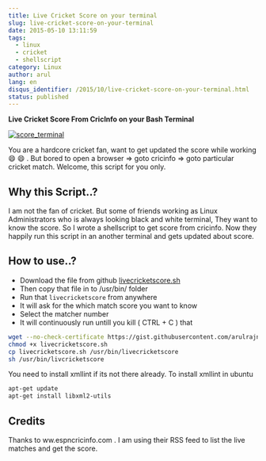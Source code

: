 ```yaml
---
title: Live Cricket Score on your terminal
slug: live-cricket-score-on-your-terminal
date: 2015-05-10 13:11:59
tags:
  - linux
  - cricket
  - shellscript
category: Linux
author: arul
lang: en
disqus_identifier: /2015/10/live-cricket-score-on-your-terminal.html
status: published
---
```


**Live Cricket Score From CricInfo on your Bash Terminal**

[![score_terminal](http://1.bp.blogspot.com/-aJzVV1AyHS4/VU4v696M-HI/AAAAAAAAWPc/iWGrzuIGMMc/s640/livecricketscore.png)](http://1.bp.blogspot.com/-aJzVV1AyHS4/VU4v696M-HI/AAAAAAAAWPc/iWGrzuIGMMc/s1600/livecricketscore.png)

You are a hardcore cricket fan, want to get updated the score while
working 😄 😄 . But bored to open a browser ⇒ goto cricinfo ⇒ goto
particular cricket match. Welcome, this script for you only.

## Why this Script..?

I am not the fan of cricket. But some of friends working as Linux
Administrators who is always looking black and white terminal, They want
to know the score. So I wrote a shellscript to get score from cricinfo.
Now they happily run this script in an another terminal and gets updated
about score.

## How to use..?

-   Download the file from github
    [livecricketscore.sh](https://gist.githubusercontent.com/arulrajnet/fb71169c35180f9d9abd%20%22Gist%20Link%20for%20LiveCricketScore%22)
-   Then copy that file in to /usr/bin/ folder
-   Run that `livecricketscore` from anywhere
-   It will ask for the which match score you want to know
-   Select the matcher number
-   It will continuously run untill you kill ( CTRL + C ) that

``` bash
wget --no-check-certificate https://gist.githubusercontent.com/arulrajnet/fb71169c35180f9d9abd/raw/livecricketscore.sh
chmod +x livecricketscore.sh
cp livecricketscore.sh /usr/bin/livecricketscore
sh /usr/bin/livcricketscore
```

You need to install xmllint if its not there already. To install xmllint
in ubuntu

``` bash
apt-get update
apt-get install libxml2-utils
```

## Credits

Thanks to ww.espncricinfo.com . I am using their RSS feed to list the
live matches and get the score.
